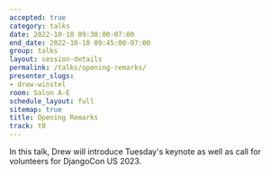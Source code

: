 ```yaml
---
accepted: true
category: talks
date: 2022-10-18 09:30:00-07:00
end_date: 2022-10-18 09:45:00-07:00
group: talks
layout: session-details
permalink: /talks/opening-remarks/
presenter_slugs:
- drew-winstel
room: Salon A-E
schedule_layout: full
sitemap: true
title: Opening Remarks
track: t0
---
```


In this talk, Drew will introduce Tuesday's keynote as well as call for volunteers for DjangoCon US 2023.
